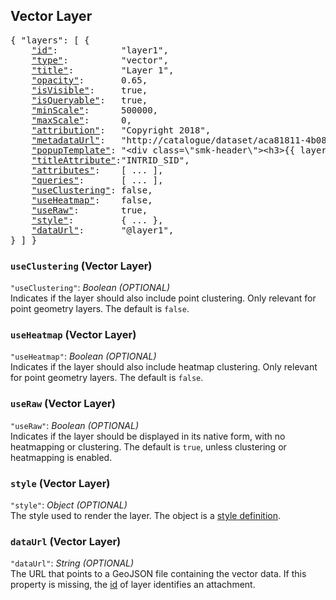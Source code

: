 ## Vector Layer

<pre>
{ "layers": [ {
    <a href="#id-layer"           >"id"</a>:            "layer1",
    <a href="#type-layer"         >"type"</a>:          "vector",
    <a href="#title-layer"        >"title"</a>:         "Layer 1",
    <a href="#opacity-layer"      >"opacity"</a>:       0.65,
    <a href="#isvisible-layer"    >"isVisible"</a>:     true,
    <a href="#isqueryable-layer"  >"isQueryable"</a>:   true,
    <a href="#minscale-layer"     >"minScale"</a>:      500000,
    <a href="#maxscale-layer"     >"maxScale"</a>:      0,
    <a href="#attribution-layer"  >"attribution"</a>:   "Copyright 2018",
    <a href="#metadataurl-layer"  >"metadataUrl"</a>:   "http://catalogue/dataset/aca81811-4b08-4382-9af7-204e0b9d2448",
    <a href="#popuptemplate-layer">"popupTemplate"</a>: "&lt;div class=\"smk-header\">&lt;h3>{{ layer.title }}&lt;/h3>&lt;/div>",    
    <a href="#titleattribute-layer">"titleAttribute"</a>:"INTRID_SID",
    <a href="#attributes-layer"   >"attributes"</a>:    [ ... ],
    <a href="#queries-layer"      >"queries"</a>:       [ ... ],
    <a href="#useclustering-vector-layer">"useClustering"</a>: false,
    <a href="#useheatmap-vector-layer"   >"useHeatmap"</a>:    false,
    <a href="#useraw-vector-layer"       >"useRaw"</a>:        true,
    <a href="#style-vector-layer"        >"style"</a>:         { ... },
    <a href="#dataUrl-vector-layer"      >"dataUrl"</a>:       "@layer1",
} ] }
</pre>

### `useClustering` (Vector Layer)
`"useClustering"`: *Boolean* *(OPTIONAL)*  
Indicates if the layer should also include point clustering. 
Only relevant for point geometry layers.
The default is `false`.

### `useHeatmap` (Vector Layer)
`"useHeatmap"`: *Boolean* *(OPTIONAL)*  
Indicates if the layer should also include heatmap clustering. 
Only relevant for point geometry layers.
The default is `false`.

### `useRaw` (Vector Layer)
`"useRaw"`: *Boolean* *(OPTIONAL)*  
Indicates if the layer should be displayed in its native form, with no heatmapping or clustering. 
The default is `true`, unless clustering or heatmapping is enabled.

### `style` (Vector Layer)
`"style"`: *Object* *(OPTIONAL)*  
The style used to render the layer.
The object is a [style definition](#style-definition).

### `dataUrl` (Vector Layer)
`"dataUrl"`: *String* *(OPTIONAL)*  
The URL that points to a GeoJSON file containing the vector data.
If this property is missing, the [id](#id-layer) of layer identifies an attachment.




